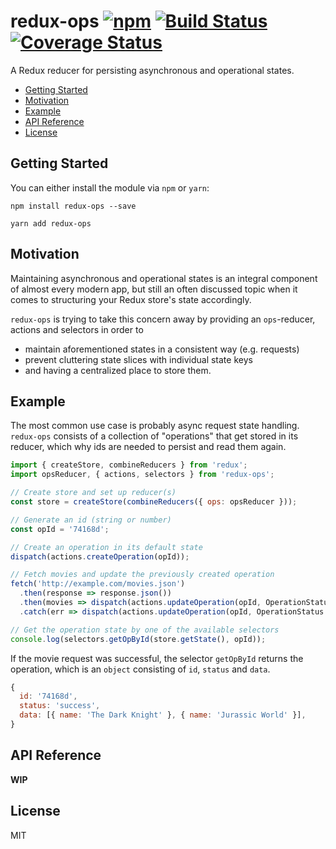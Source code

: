 # redux-ops [![npm][npm]][npm-url] [![Build Status](https://travis-ci.org/ndresx/redux-ops.svg?branch=master)](https://travis-ci.org/ndresx/redux-ops) [![Coverage Status](https://coveralls.io/repos/github/ndresx/redux-ops/badge.svg?branch=master)](https://coveralls.io/github/ndresx/redux-ops?branch=master)

A Redux reducer for persisting asynchronous and operational states.

- [Getting Started](#getting-started)
- [Motivation](#motivation)
- [Example](#example)
- [API Reference](#api-reference)
- [License](#license)

## Getting Started

You can either install the module via `npm` or `yarn`:

```
npm install redux-ops --save
```

```
yarn add redux-ops
```

## Motivation

Maintaining asynchronous and operational states is an integral component of almost every modern app, but still an often discussed topic when it comes to structuring your Redux store's state accordingly.

`redux-ops` is trying to take this concern away by providing an `ops`-reducer, actions and selectors in order to

- maintain aforementioned states in a consistent way (e.g. requests)
- prevent cluttering state slices with individual state keys
- and having a centralized place to store them.

## Example

The most common use case is probably async request state handling. `redux-ops` consists of a collection of "operations" that get stored in its reducer, which why ids are needed to persist and read them again.

```js
import { createStore, combineReducers } from 'redux';
import opsReducer, { actions, selectors } from 'redux-ops';

// Create store and set up reducer(s)
const store = createStore(combineReducers({ ops: opsReducer }));

// Generate an id (string or number)
const opId = '74168d';

// Create an operation in its default state
dispatch(actions.createOperation(opId));

// Fetch movies and update the previously created operation
fetch('http://example.com/movies.json')
  .then(response => response.json())
  .then(movies => dispatch(actions.updateOperation(opId, OperationStatus.Success, movies)))
  .catch(err => dispatch(actions.updateOperation(opId, OperationStatus.Error, err)));

// Get the operation state by one of the available selectors
console.log(selectors.getOpById(store.getState(), opId));
```

If the movie request was successful, the selector `getOpById` returns the operation, which is an `object` consisting of `id`, `status` and `data`.

```js
{
  id: '74168d',
  status: 'success',
  data: [{ name: 'The Dark Knight' }, { name: 'Jurassic World' }],
}
```

## API Reference

**WIP**

## License

MIT

[npm]: https://img.shields.io/npm/v/redux-ops.svg
[npm-url]: https://npmjs.com/package/redux-ops
